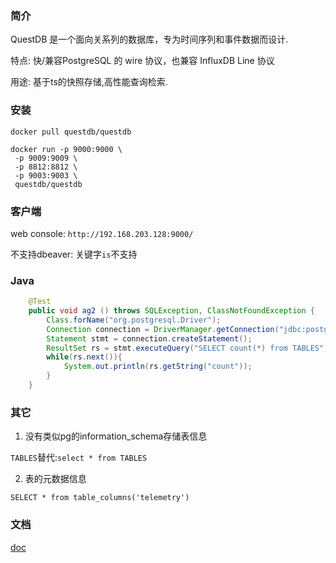 ### 简介 

QuestDB 是一个面向关系列的数据库，专为时间序列和事件数据而设计.

特点: 快/兼容PostgreSQL 的 wire 协议，也兼容 InfluxDB Line 协议

用途: 基于ts的快照存储,高性能查询检索.

### 安装

```
docker pull questdb/questdb
```

```
docker run -p 9000:9000 \
 -p 9009:9009 \
 -p 8812:8812 \
 -p 9003:9003 \
 questdb/questdb
```

### 客户端

web console: `http://192.168.203.128:9000/`

不支持dbeaver: 关键字`is`不支持

### Java

```java
    @Test
    public void ag2 () throws SQLException, ClassNotFoundException {
        Class.forName("org.postgresql.Driver");
        Connection connection = DriverManager.getConnection("jdbc:postgresql://192.168.203.128:8812/qdb?sslmode=disable", "admin", "quest");
        Statement stmt = connection.createStatement();
        ResultSet rs = stmt.executeQuery("SELECT count(*) from TABLES");
        while(rs.next()){
            System.out.println(rs.getString("count"));
        }
    }
```

### 其它

1. 没有类似pg的information_schema存储表信息

`TABLES`替代:`select * from TABLES`

2.  表的元数据信息

`SELECT * from table_columns('telemetry')` 

### 文档

[doc](https://questdb.io/docs/introduction)
